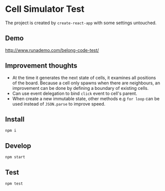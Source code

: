 # Cell Simulator Test

The project is created by `create-react-app` with some settings untouched.

## Demo

http://www.runademo.com/belong-code-test/

## Improvement thoughts

* At the time it generates the next state of cells, it examines all positions of the board. Because a cell only spawns when there are neighbours, an improvement can be done by defining a boundary of existing cells.
* Can use event delegation to bind `click` event to cell's parent.
* When create a new immutable state, other methods e.g `for loop` can be used instead of `JSON.parse` to improve speed.

## Install
```
npm i
```

## Develop
```
npm start
```

## Test
```
npm test
```